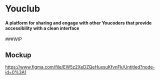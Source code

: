# Youclub
#### A platform for sharing and engage with other Youcoders that provide accessibility with a clean interface


###WIP


## Mockup
https://www.figma.com/file/EW5z2XeDZQeHuxsuKfvnFk/Untitled?node-id=0%3A1
